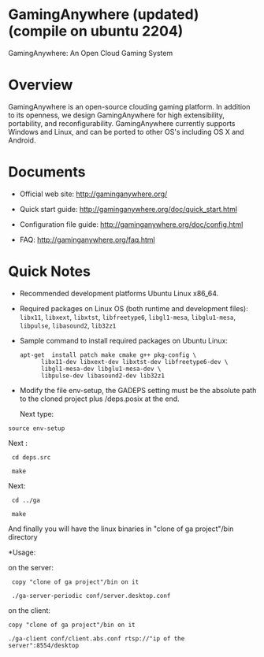 GamingAnywhere (updated)(compile on ubuntu 2204)
==============

GamingAnywhere: An Open Cloud Gaming System

# Overview

GamingAnywhere is an open-source clouding gaming platform. In addition to its
openness, we design GamingAnywhere for high extensibility, portability, and
reconfigurability. GamingAnywhere currently supports Windows and Linux, and
can be ported to other OS's including OS X and Android.

# Documents

* Official web site: http://gaminganywhere.org/

* Quick start guide: http://gaminganywhere.org/doc/quick_start.html

* Configuration file guide: http://gaminganywhere.org/doc/config.html

* FAQ: http://gaminganywhere.org/faq.html

# Quick Notes

* Recommended development platforms Ubuntu Linux x86_64.

* Required packages on Linux OS (both runtime and development files):
```libx11```, ```libxext```, ```libxtst```, ```libfreetype6```,
```libgl1-mesa```, ```libglu1-mesa```, ```libpulse```,
```libasound2```, ```lib32z1```

* Sample command to install required packages on Ubuntu Linux:
  ```
  apt-get  install patch make cmake g++ pkg-config \
		libx11-dev libxext-dev libxtst-dev libfreetype6-dev \
		libgl1-mesa-dev libglu1-mesa-dev \
		libpulse-dev libasound2-dev lib32z1
  ```
* Modify the file env-setup, the GADEPS setting must be the absolute path to the cloned project plus /deps.posix at the end.
  
  Next type:
  
 ```source env-setup```
 
  Next :
  
  ``` cd deps.src```
  
  ``` make```
  
  Next:
  
  ``` cd ../ga```
  
  ``` make```
  
  And finally you will have the linux binaries in "clone of ga project"/bin directory


*Usage:
  
  on the server:
  
  ``` copy "clone of ga project"/bin on it```
  
  ``` ./ga-server-periodic conf/server.desktop.conf```
  
  
  on the client:
  
  ```copy "clone of ga project"/bin on it```
  
  ```./ga-client conf/client.abs.conf rtsp://"ip of the server":8554/desktop```
  
  
 
  








  
